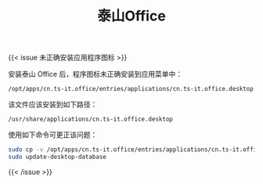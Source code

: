 ﻿---
id: 1113
title: "泰山Office"
weight: 1113
version: "5.0.0.347"
updateTime: "2022-07-18T14:28:02"
debName: "http://113.24.212.22:8090/upload/file/cn.ts-it.office_5.0.0.347_loongarch64_trial.deb"
debSize: "365.6MB"
command: "/opt/apps/cn.ts-it.office/files/ts-office %F"
compatibility: 2
---

{{< issue 未正确安装应用程序图标 >}}

安装泰山 Office 后，程序图标未正确安装到应用菜单中：

```
/opt/apps/cn.ts-it.office/entries/applications/cn.ts-it.office.desktop
```

该文件应该安装到如下路径：

```
/usr/share/applications/cn.ts-it.office.desktop
```

使用如下命令可更正该问题：

```bash
sudo cp -v /opt/apps/cn.ts-it.office/entries/applications/cn.ts-it.office.desktop /usr/share/applications/
sudo update-desktop-database
```
{{< /issue >}}